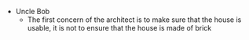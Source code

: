 - Uncle Bob
	- The first concern of the architect is to make sure that the house is usable, it is not to ensure that the house is made of brick